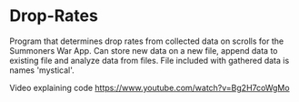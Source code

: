 # Drop-Rates
Program that determines drop rates from collected data on scrolls for the Summoners War App.
Can store new data on a new file, append data to existing file and analyze data from files.
File included with gathered data is names 'mystical'.

Video explaining code
https://www.youtube.com/watch?v=Bg2H7coWgMo
